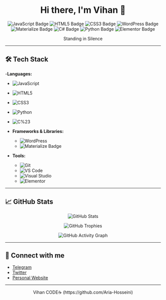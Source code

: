<h1 align="center">Hi there, I'm Vihan 👋</h1>

<p align="center">
  <img src="https://img.shields.io/badge/Developer-JavaScript-informational?style=flat-square&logo=javascript&color=yellow" alt="JavaScript Badge" />
  <img src="https://img.shields.io/badge/HTML5-informational?style=flat-square&logo=html5&color=orange" alt="HTML5 Badge" />
  <img src="https://img.shields.io/badge/CSS3-informational?style=flat-square&logo=css3&color=blue" alt="CSS3 Badge" />
  <img src="https://img.shields.io/badge/WordPress-informational?style=flat-square&logo=wordpress&color=blueviolet" alt="WordPress Badge" />
  <img src="https://img.shields.io/badge/Materialize-informational?style=flat-square&logo=material-design&color=teal" alt="Materialize Badge" />
  <img src="https://img.shields.io/badge/C%23-informational?style=flat-square&logo=c-sharp&color=purple" alt="C# Badge" />
  <img src="https://img.shields.io/badge/Python-informational?style=flat-square&logo=python&color=blue" alt="Python Badge" />
  <img src="https://img.shields.io/badge/Elementor-informational?style=flat-square&logo=elementor&color=salmon" alt="Elementor Badge" />
</p>


<p align="center">
  Standing in Silence 
</p>

---

## 🛠️ Tech Stack

-**Languages:**
  - ![JavaScript](https://img.shields.io/badge/-JavaScript-333333?style=flat-square&logo=javascript)
  - ![HTML5](https://img.shields.io/badge/-HTML5-333333?style=flat-square&logo=html5)
  - ![CSS3](https://img.shields.io/badge/-CSS3-333333?style=flat-square&logo=css3)
  - ![Python](https://img.shields.io/badge/-Python-333333?style=flat-square&logo=python)
  - ![C%23](https://img.shields.io/badge/-C%23-333333?style=flat-square&logo=c-sharp)

  
- **Frameworks & Libraries:**
  - ![WordPress](https://img.shields.io/badge/-WordPress-333333?style=flat-square&logo=wordpress)
  - <img src="https://img.shields.io/badge/-Materialize-333333?style=flat-square&logo=material-design" alt="Materialize Badge" />
- **Tools:**
  - ![Git](https://img.shields.io/badge/-Git-333333?style=flat-square&logo=git)
  - ![VS Code](https://img.shields.io/badge/-VS%20Code-333333?style=flat-square&logo=visual-studio-code)
  - ![Visual Studio](https://img.shields.io/badge/-Visual%20Studio-333333?style=flat-square&logo=visual-studio)
  - ![Elementor](https://img.shields.io/badge/-Elementor-333333?style=flat-square&logo=elementor)

---

## 📈 GitHub Stats

<p align="center">
  <img src="https://github-readme-stats.vercel.app/api?username=Aria-Hosseini&show_icons=true&theme=blueberry&hide_border=true" alt="GitHub Stats" />
</p>

<p align="center">
  <img src="https://github-profile-trophy.vercel.app/?username=Aria-Hosseini&theme=onestar&no-frame=true&row=1&column=7" alt="GitHub Trophies" />
</p>

<p align="center">
  <img src="https://github-readme-activity-graph.vercel.app/graph?username=Aria-Hosseini&theme=github" alt="GitHub Activity Graph" />
</p>


---

## 🔗 Connect with me

- [Telegram](https://t.me/misty_enigma)
- [Twitter](https://twitter.com/Vihan_AH)
- [Personal Website](https://animesiege.site)

---

<p align="center"> Vihan CODE☕ (https://github.com/Aria-Hosseini)</p>
